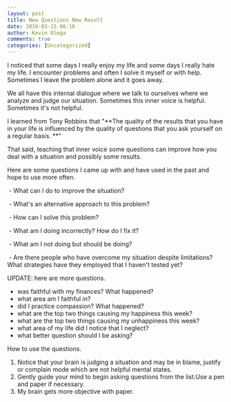```yaml
---
layout: post
title: New Questions New Result
date: 2016-03-15 06:16
author: Kevin Olega
comments: true
categories: [Uncategorized]
---
```

I noticed that some days I really enjoy my life and some days I really hate my life. I encounter problems and often I solve it myself or with help. Sometimes I leave the problem alone and it goes away.

We all have this internal dialogue where we talk to ourselves where we analyze and judge our situation. Sometimes this inner voice is helpful. Sometimes it's not helpful. 

I learned from Tony Robbins that "**The quality of the results that you have in your life is influenced by the quality of questions that you ask yourself on a regular basis. **"

That said, teaching that inner voice some questions can improve how you deal with a situation and possibly some results. 

Here are some questions I came up with and have used in the past and hope to use more often.

 - What can I do to improve the situation?

 - What's an alternative approach to this problem?

 - How can I solve this problem?

 - What am I doing incorrectly? How do I fix it?

 - What am I not doing but should be doing?

 - Are there people who have overcome my situation despite limitations? What strategies have they employed that I haven't tested yet?

UPDATE: here are more questions. 
- was faithful with my finances? What happened? 
- what area am I faithful in? 
- did I practice compassion? What happened? 
- what are the top two things causing my happiness this week? 
- what are the top two things causing my unhappiness this week? 
- what area of my life did I notice that I neglect? 
- what better question should I be asking?

How to use the questions.

<ol>
<li>Notice that your brain is judging a situation and may be in blame, justify or complain mode which are not helpful mental states. </li>
<li>Gently guide your mind to begin asking questions from the list.Use a pen and paper if necessary. </li>
<li>My brain gets more objective with paper. </li>
</ol>
